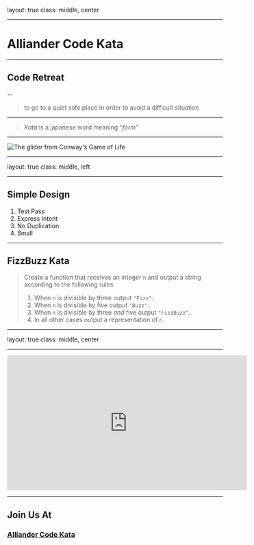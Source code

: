 layout: true
class: middle, center

---
# Alliander Code Kata

---
## Code Retreat

--
> to go to a quiet safe place in order to avoid a difficult situation


---
> _Kata_ is a japanese word meaning "_form_"

---
![The glider from Conway's Game of Life](https://codekatachallenge.github.io/simple_design/image/glider.svg)

---
layout: true
class: middle, left

---
## Simple Design

1. Test Pass
2. Express Intent
3. No Duplication
4. Small

---
## FizzBuzz Kata

> Create a function that receives an integer `n` and output a string according to the following rules
>
> 1. When `n` is divisible by three output `"Fizz"`.
> 2. When `n` is divisible by five output `"Buzz"`.
> 3. When `n` is divisible by three *and* five output `"FizzBuzz"`.
> 4. In all other cases output a representation of `n`.

---
layout: true
class: middle, center

---
<iframe width="560" height="315" src="https://www.youtube.com/embed/foxx52MlWeE" title="YouTube video player" frameborder="0" allow="accelerometer; autoplay; clipboard-write; encrypted-media; gyroscope; picture-in-picture" allowfullscreen></iframe>

---
## Join Us At

### [Alliander Code Kata](https://teams.microsoft.com/l/team/19%3a_hw0zUO6Onr69t_-XIXjNVAh_jIy_WqRjEKLKCmgxBU1%40thread.tacv2/conversations?groupId=094f5224-7f1c-463f-9f6d-501701e71085&tenantId=697f104b-d7cb-48c8-ac9f-bd87105bafdc)